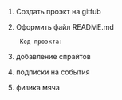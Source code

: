 1) Создать проэкт на gitfub
2) Оформить файл README.md

        Код проэкта:
1) добавление спрайтов
2) подписки на события
3) физика мяча
